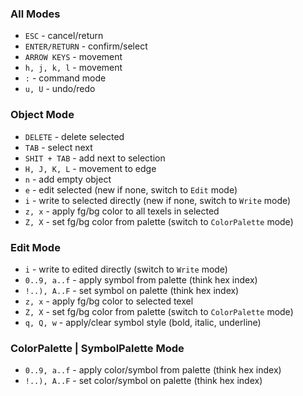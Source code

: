 
### All Modes
* `ESC`          - cancel/return
* `ENTER/RETURN` - confirm/select
* `ARROW KEYS`   - movement
* `h, j, k, l`   - movement
* `:`            - command mode
* `u, U`         - undo/redo

### Object Mode
* `DELETE`       - delete selected
* `TAB`          - select next
* `SHIT + TAB`   - add next to selection
* `H, J, K, L`   - movement to edge
* `n`            - add empty object
* `e`            - edit selected (new if none, switch to `Edit` mode)
* `i`            - write to selected directly (new if none, switch to `Write` mode)
* `z, x`         - apply fg/bg color to all texels in selected
* `Z, X`         - set fg/bg color from palette (switch to `ColorPalette` mode)

### Edit Mode

* `i`            - write to edited directly (switch to `Write` mode)
* `0..9, a..f`   - apply symbol from palette (think hex index)
* `!..), A..F`   - set symbol on palette (think hex index)
* `z, x`         - apply fg/bg color to selected texel
* `Z, X`         - set fg/bg color from palette (switch to `ColorPalette` mode)
* `q, Q, w`      - apply/clear symbol style (bold, italic, underline)

### ColorPalette | SymbolPalette Mode

* `0..9, a..f`   - apply color/symbol from palette (think hex index)
* `!..), A..F`   - set color/symbol on palette (think hex index)
